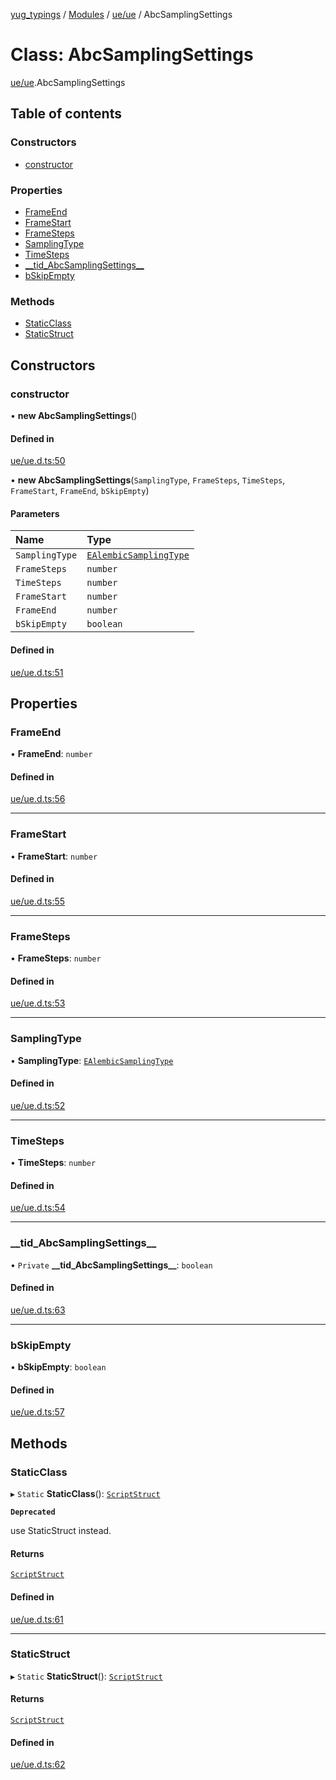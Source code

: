[yug_typings](../README.md) / [Modules](../modules.md) / [ue/ue](../modules/ue_ue.md) / AbcSamplingSettings

# Class: AbcSamplingSettings

[ue/ue](../modules/ue_ue.md).AbcSamplingSettings

## Table of contents

### Constructors

- [constructor](ue_ue.AbcSamplingSettings.md#constructor)

### Properties

- [FrameEnd](ue_ue.AbcSamplingSettings.md#frameend)
- [FrameStart](ue_ue.AbcSamplingSettings.md#framestart)
- [FrameSteps](ue_ue.AbcSamplingSettings.md#framesteps)
- [SamplingType](ue_ue.AbcSamplingSettings.md#samplingtype)
- [TimeSteps](ue_ue.AbcSamplingSettings.md#timesteps)
- [\_\_tid\_AbcSamplingSettings\_\_](ue_ue.AbcSamplingSettings.md#__tid_abcsamplingsettings__)
- [bSkipEmpty](ue_ue.AbcSamplingSettings.md#bskipempty)

### Methods

- [StaticClass](ue_ue.AbcSamplingSettings.md#staticclass)
- [StaticStruct](ue_ue.AbcSamplingSettings.md#staticstruct)

## Constructors

### constructor

• **new AbcSamplingSettings**()

#### Defined in

[ue/ue.d.ts:50](https://github.com/YugMetaverse/yug_typings/blob/25cad34/ue/ue.d.ts#L50)

• **new AbcSamplingSettings**(`SamplingType`, `FrameSteps`, `TimeSteps`, `FrameStart`, `FrameEnd`, `bSkipEmpty`)

#### Parameters

| Name | Type |
| :------ | :------ |
| `SamplingType` | [`EAlembicSamplingType`](../enums/ue_ue.EAlembicSamplingType.md) |
| `FrameSteps` | `number` |
| `TimeSteps` | `number` |
| `FrameStart` | `number` |
| `FrameEnd` | `number` |
| `bSkipEmpty` | `boolean` |

#### Defined in

[ue/ue.d.ts:51](https://github.com/YugMetaverse/yug_typings/blob/25cad34/ue/ue.d.ts#L51)

## Properties

### FrameEnd

• **FrameEnd**: `number`

#### Defined in

[ue/ue.d.ts:56](https://github.com/YugMetaverse/yug_typings/blob/25cad34/ue/ue.d.ts#L56)

___

### FrameStart

• **FrameStart**: `number`

#### Defined in

[ue/ue.d.ts:55](https://github.com/YugMetaverse/yug_typings/blob/25cad34/ue/ue.d.ts#L55)

___

### FrameSteps

• **FrameSteps**: `number`

#### Defined in

[ue/ue.d.ts:53](https://github.com/YugMetaverse/yug_typings/blob/25cad34/ue/ue.d.ts#L53)

___

### SamplingType

• **SamplingType**: [`EAlembicSamplingType`](../enums/ue_ue.EAlembicSamplingType.md)

#### Defined in

[ue/ue.d.ts:52](https://github.com/YugMetaverse/yug_typings/blob/25cad34/ue/ue.d.ts#L52)

___

### TimeSteps

• **TimeSteps**: `number`

#### Defined in

[ue/ue.d.ts:54](https://github.com/YugMetaverse/yug_typings/blob/25cad34/ue/ue.d.ts#L54)

___

### \_\_tid\_AbcSamplingSettings\_\_

• `Private` **\_\_tid\_AbcSamplingSettings\_\_**: `boolean`

#### Defined in

[ue/ue.d.ts:63](https://github.com/YugMetaverse/yug_typings/blob/25cad34/ue/ue.d.ts#L63)

___

### bSkipEmpty

• **bSkipEmpty**: `boolean`

#### Defined in

[ue/ue.d.ts:57](https://github.com/YugMetaverse/yug_typings/blob/25cad34/ue/ue.d.ts#L57)

## Methods

### StaticClass

▸ `Static` **StaticClass**(): [`ScriptStruct`](ue_ue.ScriptStruct.md)

**`Deprecated`**

use StaticStruct instead.

#### Returns

[`ScriptStruct`](ue_ue.ScriptStruct.md)

#### Defined in

[ue/ue.d.ts:61](https://github.com/YugMetaverse/yug_typings/blob/25cad34/ue/ue.d.ts#L61)

___

### StaticStruct

▸ `Static` **StaticStruct**(): [`ScriptStruct`](ue_ue.ScriptStruct.md)

#### Returns

[`ScriptStruct`](ue_ue.ScriptStruct.md)

#### Defined in

[ue/ue.d.ts:62](https://github.com/YugMetaverse/yug_typings/blob/25cad34/ue/ue.d.ts#L62)
